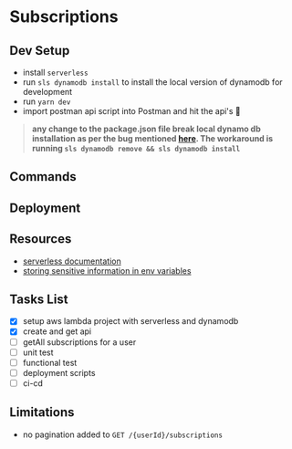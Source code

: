 # Subscriptions

## Dev Setup
* install `serverless`
* run `sls dynamodb install` to install the local version of dynamodb for development
* run `yarn dev`
* import postman api script into Postman and hit the api's 🍻
> **any change to the package.json file break local dynamo db installation as per the bug mentioned [here](https://github.com/99xt/serverless-dynamodb-local/issues/127). The workaround is running `sls dynamodb remove && sls dynamodb install`**

## Commands

## Deployment

## Resources
* [serverless documentation](https://serverless.com/)
* [storing sensitive information in env variables](https://docs.aws.amazon.com/lambda/latest/dg/tutorial-env_console.html)

## Tasks List
* [x] setup aws lambda project with serverless and dynamodb
* [x] create and get api
* [ ] getAll subscriptions for a user
* [ ] unit test 
* [ ] functional test
* [ ] deployment scripts
* [ ] ci-cd

## Limitations
* no pagination added to `GET /{userId}/subscriptions`

